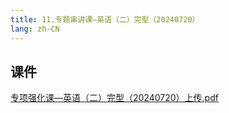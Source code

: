```yaml
---
title: 11.专题串讲课—英语（二）完型（20240720）
lang: zh-CN
---
```



## 课件
[专项强化课—英语（二）完型（20240720）上传.pdf](..%2F..%2Fpublic%2Fenglish%2F1.%E8%8B%B1%E8%AF%AD%E4%BA%8C-%E6%AD%A3%E5%BC%8F%E8%AF%BE%2F11.%E4%B8%93%E9%A2%98%E4%B8%B2%E8%AE%B2%E8%AF%BE%E2%80%94%E8%8B%B1%E8%AF%AD%EF%BC%88%E4%BA%8C%EF%BC%89%E5%AE%8C%E5%9E%8B%EF%BC%8820240720%EF%BC%89%2F%E4%B8%93%E9%A1%B9%E5%BC%BA%E5%8C%96%E8%AF%BE%E2%80%94%E8%8B%B1%E8%AF%AD%EF%BC%88%E4%BA%8C%EF%BC%89%E5%AE%8C%E5%9E%8B%EF%BC%8820240720%EF%BC%89%E4%B8%8A%E4%BC%A0.pdf)











